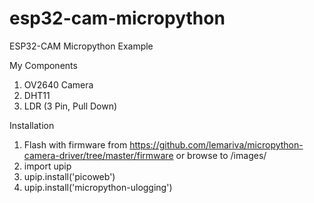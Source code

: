# esp32-cam-micropython
ESP32-CAM Micropython Example

My Components

1. OV2640 Camera
2. DHT11
3. LDR (3 Pin, Pull Down)

Installation

1. Flash with firmware from https://github.com/lemariva/micropython-camera-driver/tree/master/firmware or browse to /images/
2. import upip
3. upip.install('picoweb')
4. upip.install('micropython-ulogging')
